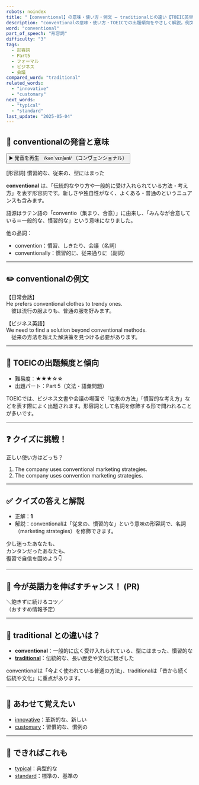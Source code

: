 ```yaml
---
robots: noindex
title: "【conventional】の意味・使い方・例文 ― traditionalとの違い【TOEIC英単語】"
description: "conventionalの意味・使い方・TOEICでの出題傾向をやさしく解説。例文・クイズ付きでtraditionalとの違いもわかりやすく学べます。"
word: "conventional"
part_of_speech: "形容詞"
difficulty: "3"
tags:
  - 形容詞
  - Part5
  - フォーマル
  - ビジネス
  - 会議
compared_word: "traditional"
related_words:
  - "innovative"
  - "customary"
next_words:
  - "typical"
  - "standard"
last_update: "2025-05-04"
---
```


## 🔰 conventionalの発音と意味

<button class="play-audio" onclick="playTTS('conventional')">
  <span class="play-audio-main">
    ▶️ 発音を再生　/kənˈvɛnʃənl/
  </span>
  <span class="play-audio-sub">
    （コンヴェンショナル）
  </span>
</button>

[形容詞] 慣習的な、従来の、型にはまった

**conventional** は、「伝統的なやり方や一般的に受け入れられている方法・考え方」を表す形容詞です。新しさや独自性がなく、よくある・普通のというニュアンスも含みます。

語源はラテン語の「conventio（集まり、合意）」に由来し、「みんなが合意している＝一般的な、慣習的な」という意味になりました。

他の品詞：  
- convention：慣習、しきたり、会議（名詞）
- conventionally：慣習的に、従来通りに（副詞）

---

## ✏️ conventionalの例文

【日常会話】  
He prefers conventional clothes to trendy ones.  
　彼は流行の服よりも、普通の服を好みます。

【ビジネス英語】  
We need to find a solution beyond conventional methods.  
　従来の方法を超えた解決策を見つける必要があります。

---

## 🎯 TOEICの出題頻度と傾向

- 難易度：★★★☆☆
- 出題パート：Part 5（文法・語彙問題）

TOEICでは、ビジネス文書や会議の場面で「従来の方法」「慣習的な考え方」などを表す際によく出題されます。形容詞として名詞を修飾する形で問われることが多いです。

---

## ❓ クイズに挑戦！

正しい使い方はどっち？

1. The company uses conventional marketing strategies.  
2. The company uses convention marketing strategies.

---

## ✅ クイズの答えと解説

- 正解：**1**
- 解説：conventionalは「従来の、慣習的な」という意味の形容詞で、名詞（marketing strategies）を修飾できます。

少し迷ったあなたも、  
カンタンだったあなたも、  
復習で自信を固めよう👇️

---

## 🚀 今が英語力を伸ばすチャンス！ (PR)

<div class="info-center">
＼飽きずに続けるコツ／<br>  
（おすすめ情報予定）
</div>

---

## 🤔  traditional との違いは？

- **conventional**：一般的に広く受け入れられている、型にはまった、慣習的な
- **[traditional](/word/traditional/)**：伝統的な、長い歴史や文化に根ざした

conventionalは「今よく使われている普通の方法」、traditionalは「昔から続く伝統や文化」に重点があります。

---

## 🧩 あわせて覚えたい

- [innovative](/word/innovative/)：革新的な、新しい
- [customary](/word/customary/)：習慣的な、慣例の

---

## 📖 できればこれも

- [typical](/word/typical/)：典型的な
- [standard](/word/standard/)：標準の、基準の

<!-- cvid: aid11_bid27 -->
